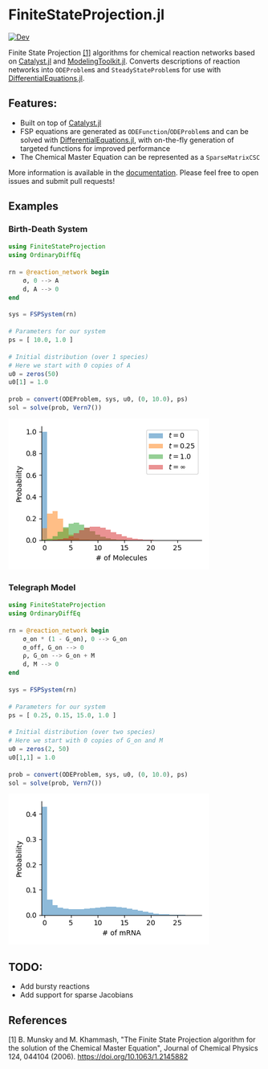 # FiniteStateProjection.jl

[![Dev](https://img.shields.io/badge/docs-dev-blue.svg)](https://kaandocal.github.io/FiniteStateProjection.jl/dev/)

Finite State Projection [[1]](#1)  algorithms for chemical reaction networks based on [Catalyst.jl](https://github.com/SciML/Catalyst.jl) and [ModelingToolkit.jl](https://github.com/SciML/ModelingToolkit.jl). Converts descriptions of reaction networks into `ODEProblem`s and `SteadyStateProblem`s for use with [DifferentialEquations.jl](https://github.com/SciML/DifferentialEquations.jl).

## Features:
- Built on top of [Catalyst.jl](https://github.com/SciML/Catalyst.jl)
- FSP equations are generated as `ODEFunction`/`ODEProblem`s and can be solved with [DifferentialEquations.jl](https://github.com/SciML/DifferentialEquations.jl), with on-the-fly generation of targeted functions for improved performance
- The Chemical Master Equation can be represented as a `SparseMatrixCSC`

More information is available in the [documentation](https://kaandocal.github.io/FiniteStateProjection.jl/dev/). Please feel free to open issues and submit pull requests!

## Examples
### Birth-Death System
```julia
using FiniteStateProjection
using OrdinaryDiffEq

rn = @reaction_network begin
    σ, 0 --> A
    d, A --> 0
end

sys = FSPSystem(rn)

# Parameters for our system
ps = [ 10.0, 1.0 ]

# Initial distribution (over 1 species)
# Here we start with 0 copies of A
u0 = zeros(50)
u0[1] = 1.0

prob = convert(ODEProblem, sys, u0, (0, 10.0), ps)
sol = solve(prob, Vern7())
```
![Visualisation](docs/src/assets/birth_death.png)

### Telegraph Model
```julia
using FiniteStateProjection
using OrdinaryDiffEq

rn = @reaction_network begin
    σ_on * (1 - G_on), 0 --> G_on
    σ_off, G_on --> 0
    ρ, G_on --> G_on + M
    d, M --> 0
end

sys = FSPSystem(rn)

# Parameters for our system
ps = [ 0.25, 0.15, 15.0, 1.0 ]

# Initial distribution (over two species)
# Here we start with 0 copies of G_on and M
u0 = zeros(2, 50)
u0[1,1] = 1.0

prob = convert(ODEProblem, sys, u0, (0, 10.0), ps)
sol = solve(prob, Vern7())
```
![Visualisation](docs/src/assets/telegraph.png)

## TODO:
- Add bursty reactions
- Add support for sparse Jacobians

## References

<a id="1">[1]</a> B. Munsky and M. Khammash, "The Finite State Projection algorithm for the solution of the Chemical Master Equation", Journal of Chemical Physics 124, 044104 (2006). https://doi.org/10.1063/1.2145882
